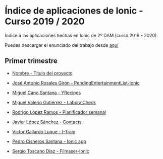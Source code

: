 # Índice de aplicaciones de Ionic - Curso 2019 / 2020

Índice a las aplicaciones hechas en Ionic de 2º DAM (curso 2019 - 2020).

Puedes descargar el enunciado del trabajo desde [aquí](trabajo_ionic_v2.pdf)


## Primer trimestre

* [Nombre - Título del proyecto](repo)


* [José Antonio Rosales Girón - PendingEntertainmentList-Ionic](https://github.com/joseantoniorosales/Trabajo_Ionic_2-DAM)
* [Miguel Cano Santana - YRecipes](https://github.com/miguelcanosantana/YRecipes-App)
* [Miguel Valerio Gutiérrez - LaboralCheck](https://github.com/BeTheVal/LaboralCheck)
* [Rodrigo López Ramos - Planificador semanal](https://github.com/rodrigolopezramoss/Proyecto-Ionic-Planificador)
* [Javier López Sánchez - Contacts](https://github.com/javier-l0pez/Project1AD)
* [Víctor Gallardo Luque - I-Train](https://github.com/VictorGallardo/I-Train)
* [Pedro Cisneros Santana - Ionic app](https://github.com/PedroCisnerosSantana/ionicapp)
* [Sergio Toscano Díaz - Filmaser-Ionic](https://github.com/sergiotoscanodiaz/Filmaser-Ionic)
